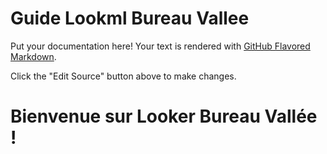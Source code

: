 # Guide Lookml Bureau Vallee

Put your documentation here! Your text is rendered with [GitHub Flavored Markdown](https://help.github.com/articles/github-flavored-markdown).

Click the "Edit Source" button above to make changes.


# Bienvenue sur Looker Bureau Vallée !
